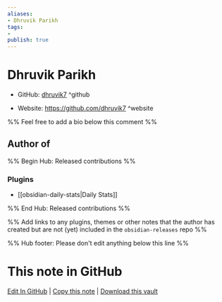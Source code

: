 ```yaml
---
aliases:
- Dhruvik Parikh
tags:
- 
publish: true
---
```


# Dhruvik Parikh

- GitHub: [dhruvik7](https://github.com/dhruvik7/) ^github
<!-- - Discord: `@` ^discord-->
- Website: <https://github.com/dhruvik7> ^website
<!-- - [[Publish sites|Publish site]]: ^publish-->

%% Feel free to add a bio below this comment %%


## Author of

%% Begin Hub: Released contributions %%
### Plugins
- [[obsidian-daily-stats|Daily Stats]]

%% End Hub: Released contributions %%

%% Add links to any plugins, themes or other notes that the author has created but are not (yet) included in the `obsidian-releases` repo %%

<!--
### Unlisted plugins

- 
-->

<!--
### Others

- 
-->

<!--
## Sponsor this author

- [[GitHub sponsors]]: [Sponsor @dhruvik7 on GitHub Sponsors](https://github.com/sponsors/dhruvik7) ^github-sponsor
- [[Buy me a coffee]]: ^buy-me-a-coffee
- [[PayPal]]: ^paypal
- [[Patreon]]: ^patreon

-->

<!--
## Follow this author

- [[YouTube Channels|On YouTube]]: ^youtube
- Twitter: ^twitter
- ...
-->

%% Hub footer: Please don't edit anything below this line %%

# This note in GitHub

<span class="git-footer">[Edit In GitHub](https://github.dev/obsidian-community/obsidian-hub/blob/main/01%20-%20Community/People/dhruvik7.md "git-hub-edit-note") | [Copy this note](https://raw.githubusercontent.com/obsidian-community/obsidian-hub/main/01%20-%20Community/People/dhruvik7.md "git-hub-copy-note") | [Download this vault](https://github.com/obsidian-community/obsidian-hub/archive/refs/heads/main.zip "git-hub-download-vault") </span>